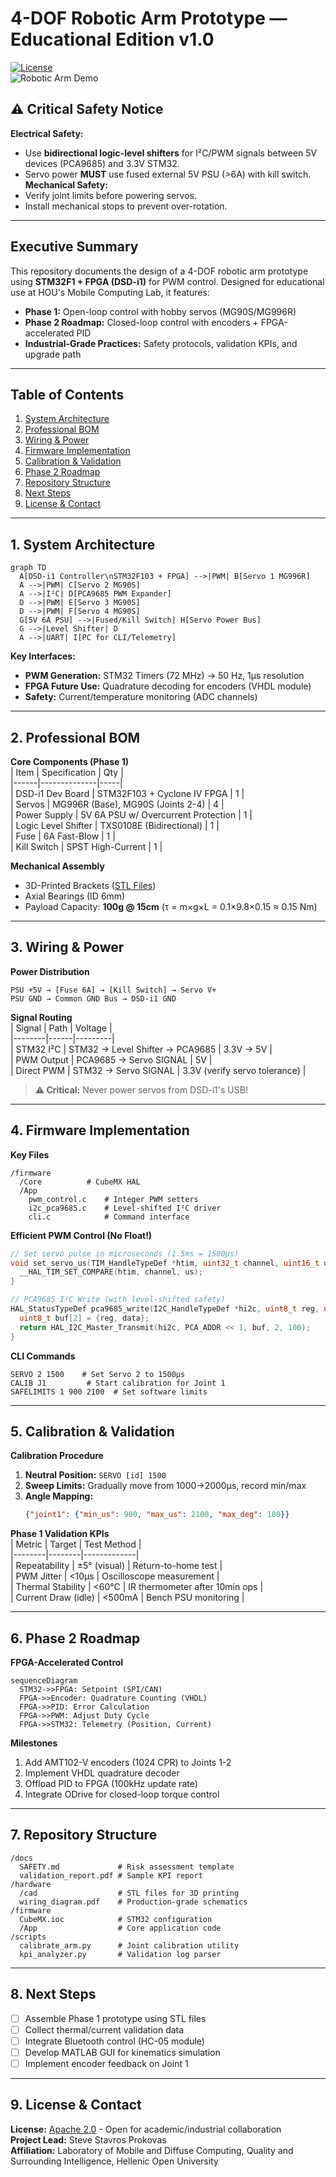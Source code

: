 # **4-DOF Robotic Arm Prototype — Educational Edition v1.0**  

[![License](https://img.shields.io/badge/License-Apache%202.0-blue.svg)](https://opensource.org/licenses/Apache-2.0)  
![Robotic Arm Demo](https://media.giphy.com/media/v1.Y2lkPTc5MGI3NjExeG9hZ2R0dWQ4aGQzZ3U3eWQ0Y2JzM2R6dG5lZzZ4eDBqY2V0eGZ0dyZlcD12MV9pbnRlcm5hbF9naWZfYnlfaWQmY3Q9Zw/3ohs4kU3GpQOQMQFEw/giphy.gif)  


## ⚠️ **Critical Safety Notice**  
**Electrical Safety:**  
- Use **bidirectional logic-level shifters** for I²C/PWM signals between 5V devices (PCA9685) and 3.3V STM32.  
- Servo power **MUST** use fused external 5V PSU (>6A) with kill switch.  
**Mechanical Safety:**  
- Verify joint limits before powering servos.  
- Install mechanical stops to prevent over-rotation.  

---

## **Executive Summary**  
This repository documents the design of a 4-DOF robotic arm prototype using **STM32F1 + FPGA (DSD-i1)** for PWM control. Designed for educational use at HOU's Mobile Computing Lab, it features:  
- **Phase 1:** Open-loop control with hobby servos (MG90S/MG996R)  
- **Phase 2 Roadmap:** Closed-loop control with encoders + FPGA-accelerated PID  
- **Industrial-Grade Practices:** Safety protocols, validation KPIs, and upgrade path  

---

## **Table of Contents**  
1. [System Architecture](#1-system-architecture)  
2. [Professional BOM](#2-professional-bom)  
3. [Wiring & Power](#3-wiring--power)  
4. [Firmware Implementation](#4-firmware-implementation)  
5. [Calibration & Validation](#5-calibration--validation)  
6. [Phase 2 Roadmap](#6-phase-2-roadmap)  
7. [Repository Structure](#7-repository-structure)  
8. [Next Steps](#8-next-steps)  
9. [License & Contact](#9-license--contact)  

---

## **1. System Architecture**  
```mermaid  
graph TD  
  A[DSD-i1 Controller\nSTM32F103 + FPGA] -->|PWM| B[Servo 1 MG996R]  
  A -->|PWM| C[Servo 2 MG90S]  
  A -->|I²C| D[PCA9685 PWM Expander]  
  D -->|PWM| E[Servo 3 MG90S]  
  D -->|PWM| F[Servo 4 MG90S]  
  G[5V 6A PSU] -->|Fused/Kill Switch| H[Servo Power Bus]  
  G -->|Level Shifter| D  
  A -->|UART| I[PC for CLI/Telemetry]  
```  
**Key Interfaces:**  
- **PWM Generation:** STM32 Timers (72 MHz) → 50 Hz, 1μs resolution  
- **FPGA Future Use:** Quadrature decoding for encoders (VHDL module)  
- **Safety:** Current/temperature monitoring (ADC channels)  

---

## **2. Professional BOM**  
**Core Components (Phase 1)**  
| Item | Specification | Qty |  
|------|--------------|-----|  
| DSD-i1 Dev Board | STM32F103 + Cyclone IV FPGA | 1 |  
| Servos | MG996R (Base), MG90S (Joints 2-4) | 4 |  
| Power Supply | 5V 6A PSU w/ Overcurrent Protection | 1 |  
| Logic Level Shifter | TXS0108E (Bidirectional) | 1 |  
| Fuse | 6A Fast-Blow | 1 |  
| Kill Switch | SPST High-Current | 1 |  

**Mechanical Assembly**  
- 3D-Printed Brackets ([STL Files](/hardware/cad))  
- Axial Bearings (ID 6mm)  
- Payload Capacity: **100g @ 15cm** (τ = m×g×L = 0.1×9.8×0.15 ≈ 0.15 Nm)  

---

## **3. Wiring & Power**  
**Power Distribution**  
```  
PSU +5V → [Fuse 6A] → [Kill Switch] → Servo V+  
PSU GND → Common GND Bus → DSD-i1 GND  
```  

**Signal Routing**  
| Signal | Path | Voltage |  
|--------|------|---------|  
| STM32 I²C | STM32 → Level Shifter → PCA9685 | 3.3V → 5V |  
| PWM Output | PCA9685 → Servo SIGNAL | 5V |  
| Direct PWM | STM32 → Servo SIGNAL | 3.3V (verify servo tolerance) |  

> **⚠️ Critical:** Never power servos from DSD-i1's USB!  

---

## **4. Firmware Implementation**  
**Key Files**  
```  
/firmware  
  /Core          # CubeMX HAL  
  /App  
    pwm_control.c    # Integer PWM setters  
    i2c_pca9685.c    # Level-shifted I²C driver  
    cli.c            # Command interface  
```  

**Efficient PWM Control (No Float!)**  
```c  
// Set servo pulse in microseconds (1.5ms = 1500µs)  
void set_servo_us(TIM_HandleTypeDef *htim, uint32_t channel, uint16_t us) {  
  __HAL_TIM_SET_COMPARE(htim, channel, us);  
}  

// PCA9685 I²C Write (with level-shifted safety)  
HAL_StatusTypeDef pca9685_write(I2C_HandleTypeDef *hi2c, uint8_t reg, uint8_t data) {  
  uint8_t buf[2] = {reg, data};  
  return HAL_I2C_Master_Transmit(hi2c, PCA_ADDR << 1, buf, 2, 100);  
}  
```  

**CLI Commands**  
```  
SERVO 2 1500    # Set Servo 2 to 1500µs  
CALIB J1         # Start calibration for Joint 1  
SAFELIMITS 1 900 2100  # Set software limits  
```  

---

## **5. Calibration & Validation**  
**Calibration Procedure**  
1. **Neutral Position:** `SERVO [id] 1500`  
2. **Sweep Limits:** Gradually move from 1000→2000µs, record min/max  
3. **Angle Mapping:**  
   ```json  
   {"joint1": {"min_us": 900, "max_us": 2100, "max_deg": 180}}  
   ```  

**Phase 1 Validation KPIs**  
| Metric | Target | Test Method |  
|--------|--------|-------------|  
| Repeatability | ±5° (visual) | Return-to-home test |  
| PWM Jitter | <10µs | Oscilloscope measurement |  
| Thermal Stability | <60°C | IR thermometer after 10min ops |  
| Current Draw (idle) | <500mA | Bench PSU monitoring |  

---

## **6. Phase 2 Roadmap**  
**FPGA-Accelerated Control**  
```mermaid  
sequenceDiagram  
  STM32->>FPGA: Setpoint (SPI/CAN)  
  FPGA->>Encoder: Quadrature Counting (VHDL)  
  FPGA->>PID: Error Calculation  
  FPGA->>PWM: Adjust Duty Cycle  
  FPGA->>STM32: Telemetry (Position, Current)  
```  

**Milestones**  
1. Add AMT102-V encoders (1024 CPR) to Joints 1-2  
2. Implement VHDL quadrature decoder  
3. Offload PID to FPGA (100kHz update rate)  
4. Integrate ODrive for closed-loop torque control  

---

## **7. Repository Structure**  
```  
/docs  
  SAFETY.md             # Risk assessment template  
  validation_report.pdf # Sample KPI report  
/hardware  
  /cad                  # STL files for 3D printing  
  wiring_diagram.pdf    # Production-grade schematics  
/firmware  
  CubeMX.ioc            # STM32 configuration  
  /App                  # Core application code  
/scripts  
  calibrate_arm.py      # Joint calibration utility  
  kpi_analyzer.py       # Validation log parser  
```  

---

## **8. Next Steps**  
- [ ] Assemble Phase 1 prototype using STL files  
- [ ] Collect thermal/current validation data  
- [ ] Integrate Bluetooth control (HC-05 module)  
- [ ] Develop MATLAB GUI for kinematics simulation  
- [ ] Implement encoder feedback on Joint 1  

---

## **9. License & Contact**  
**License:** [Apache 2.0](/LICENSE) - Open for academic/industrial collaboration  
**Project Lead:** Steve Stavros Prokovas  
**Affiliation:** Laboratory of Mobile and Diffuse Computing, Quality and Surrounding Intelligence, Hellenic Open University  
